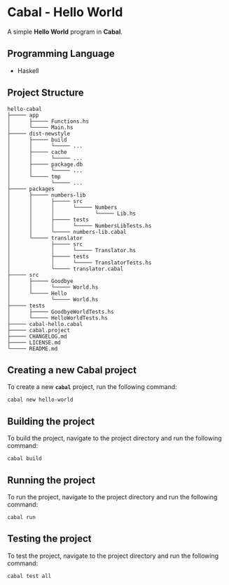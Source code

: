 # Cabal - Hello World

A simple **Hello World** program in **Cabal**.

## Programming Language

- Haskell

## Project Structure

``` plaintext
hello-cabal
├───── app
│      ├───── Functions.hs
│      └───── Main.hs
├───── dist-newstyle
│      ├───── build
│      │      └───── ...
│      ├───── cache
│      │      └───── ...
│      ├───── package.db
│      │      └───── ...
│      └───── tmp
│             └───── ...
├───── packages
│      ├───── numbers-lib
│      │      ├───── src
│      │      │      └───── Numbers
│      │      │             └───── Lib.hs
│      │      ├───── tests
│      │      │      └───── NumbersLibTests.hs
│      │      └───── numbers-lib.cabal
│      └───── translator
│             ├───── src
│             │      └───── Translator.hs
│             ├───── tests
│             │      └───── TranslatorTests.hs
│             └───── translator.cabal
├───── src
│      ├───── Goodbye
│      │      └───── World.hs
│      └───── Hello
│             └───── World.hs
├───── tests
│      ├───── GoodbyeWorldTests.hs
│      └───── HelloWorldTests.hs
├───── cabal-hello.cabal
├───── cabal.project
├───── CHANGELOG.md
├───── LICENSE.md
└───── README.md
```

## Creating a new Cabal project

To create a new **`cabal`** project, run the following command:

`cabal new hello-world`

## Building the project

To build the project, navigate to the project directory and run the following
command:

`cabal build`

## Running the project

To run the project, navigate to the project directory and run the following
command:

`cabal run`

## Testing the project

To test the project, navigate to the project directory and run the following
command:

`cabal test all`
